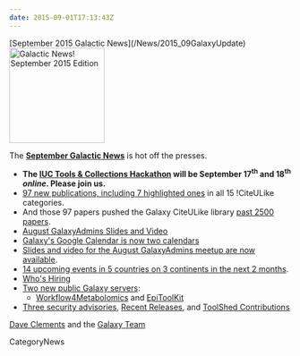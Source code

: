 ```yaml
---
date: 2015-09-01T17:13:43Z
---
```

<div class='newsItemHeader'>[September 2015 Galactic News](/News/2015_09GalaxyUpdate)</div>

<div class='right'>
<a href='/GalaxyUpdates/2015_09'><img src='/Images/GalaxyLogos/GalaxyNews.png' alt='Galactic News! September 2015 Edition' width=170 /></a>
</div>

The **[September Galactic News](/GalaxyUpdates/2015_09)** is hot off the presses.
* **The [IUC Tools & Collections Hackathon](/GalaxyUpdates/2015_09#iuc-tools--collections-hackathon) will be September 17<sup>th</sup> and 18<sup>th</sup> *online*.  Please join us.**  
* [97 new publications, including 7 highlighted ones](/GalaxyUpdates/2015_09#new-papers) in all 15 !CiteULike categories.
* And those 97 papers pushed the Galaxy CiteULike library [past 2500 papers](/GalaxyUpdates/2015_09#galaxys-first-2500-publications).
* [August GalaxyAdmins Slides and Video](/GalaxyUpdates/2015_09#august-galaxyadmins-slides-and-video)
* [Galaxy's Google Calendar is now two calendars](/GalaxyUpdates/2015_09#galaxy-project-google-calendars)
* [Slides and video for the August GalaxyAdmins meetup are now available](/GalaxyUpdates/2015_09#august-galaxyadmins-slides-and-video). 
* [14 upcoming events in 5 countries on 3 continents in the next 2 months](/GalaxyUpdates/2015_09#upcoming-events).  
* [Who's Hiring](/GalaxyUpdates/2015_09#whos-hiring)
* [Two new public Galaxy servers](/GalaxyUpdates/2015_09#new-public-galaxy-servers):
  * [Workflow4Metabolomics](/GalaxyUpdates/2015_09#workflow4metabolomics) and [EpiToolKit](/GalaxyUpdates/2015_09#epitoolkit)
* [Three security advisories](/GalaxyUpdates/2015_09#security-advisories), [Recent Releases](/GalaxyUpdates/2015_09#other-releases), and [ToolShed Contributions](/GalaxyUpdates/2015_09#toolshed-contributions)

[Dave Clements](/DaveClements) and the [Galaxy Team](/GalaxyTeam)


CategoryNews
